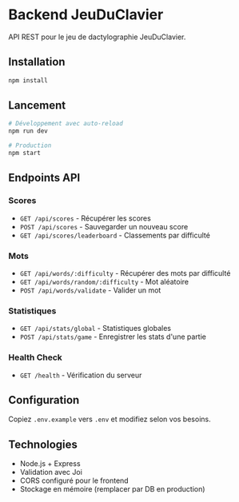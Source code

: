 # Backend JeuDuClavier

API REST pour le jeu de dactylographie JeuDuClavier.

## Installation

```bash
npm install
```

## Lancement

```bash
# Développement avec auto-reload
npm run dev

# Production
npm start
```

## Endpoints API

### Scores
- `GET /api/scores` - Récupérer les scores
- `POST /api/scores` - Sauvegarder un nouveau score
- `GET /api/scores/leaderboard` - Classements par difficulté

### Mots
- `GET /api/words/:difficulty` - Récupérer des mots par difficulté
- `GET /api/words/random/:difficulty` - Mot aléatoire
- `POST /api/words/validate` - Valider un mot

### Statistiques
- `GET /api/stats/global` - Statistiques globales
- `POST /api/stats/game` - Enregistrer les stats d'une partie

### Health Check
- `GET /health` - Vérification du serveur

## Configuration

Copiez `.env.example` vers `.env` et modifiez selon vos besoins.

## Technologies

- Node.js + Express
- Validation avec Joi
- CORS configuré pour le frontend
- Stockage en mémoire (remplacer par DB en production)
